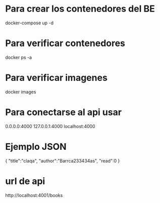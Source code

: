 # Para crear los contenedores del BE
docker-compose up -d

# Para verificar contenedores
docker ps -a

# Para verificar imagenes
docker images

# Para conectarse al api usar
0.0.0.0:4000
127.0.0.1:4000
localhost:4000

# Ejemplo JSON
{
	"title":"claqa",
	"author":"Barrca233434as",
	"read":0
}

# url de api
http://localhost:4001/books